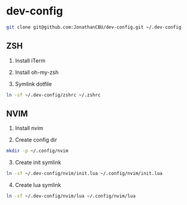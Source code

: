 # dev-config

```bash
git clone git@github.com:JonathanCBU/dev-config.git ~/.dev-config
```

## ZSH

1. Install iTerm

2. Install oh-my-zsh

3. Symlink dotfile
```bash
ln -sf ~/.dev-config/zshrc ~/.zshrc
```

## NVIM

1. Install nvim

2. Create config dir
```bash
mkdir -p ~/.config/nvim
```

3. Create init symlink
```bash
ln -sf ~/.dev-config/nvim/init.lua ~/.config/nvim/init.lua
```

4. Create lua symlink
```bash
ln -sf ~/.dev-config/nvim/lua ~/.config/nvim/lua
```

